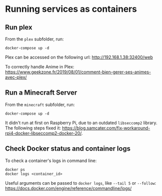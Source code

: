 # Running services as containers

## Run plex

From the `plex` subfolder, run:

    docker-compose up -d

Plex can be accessed on the following url: <http://192.168.1.38:32400/web>

To correctly handle Anime in Plex: <https://www.geekzone.fr/2019/08/01/comment-bien-gerer-ses-animes-avec-plex/>

## Run a Minecraft Server

From the `minecraft` subfolder, run:

    docker-compose up -d

It didn't run at first on Raspberry Pi, due to an outdated `libseccomp2` library. The following steps fixed it: <https://blog.samcater.com/fix-workaround-rpi4-docker-libseccomp2-docker-20/>.

## Check Docker status and container logs

To check a container's logs in command line:

    docker ps
    docker logs <container_id>

Useful arguments can be passed to `docker logs`, like `--tail 5` or `--follow`: <https://docs.docker.com/engine/reference/commandline/logs/>
